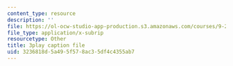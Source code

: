 ```yaml
---
content_type: resource
description: ''
file: https://ol-ocw-studio-app-production.s3.amazonaws.com/courses/9-20-animal-behavior-fall-2013/3236818d5a495f578ac35df4c4355ab7_472233.vtt
file_type: application/x-subrip
resourcetype: Other
title: 3play caption file
uid: 3236818d-5a49-5f57-8ac3-5df4c4355ab7
---
```

